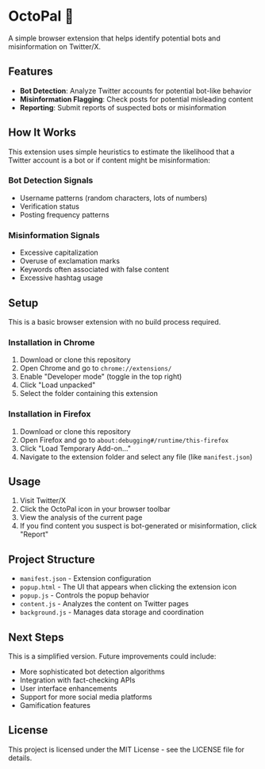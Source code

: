 # OctoPal 🤖

A simple browser extension that helps identify potential bots and misinformation on Twitter/X.

## Features

- **Bot Detection**: Analyze Twitter accounts for potential bot-like behavior
- **Misinformation Flagging**: Check posts for potential misleading content
- **Reporting**: Submit reports of suspected bots or misinformation

## How It Works

This extension uses simple heuristics to estimate the likelihood that a Twitter account is a bot or if content might be misinformation:

### Bot Detection Signals
- Username patterns (random characters, lots of numbers)
- Verification status
- Posting frequency patterns

### Misinformation Signals
- Excessive capitalization
- Overuse of exclamation marks
- Keywords often associated with false content
- Excessive hashtag usage

## Setup

This is a basic browser extension with no build process required.

### Installation in Chrome

1. Download or clone this repository
2. Open Chrome and go to `chrome://extensions/`
3. Enable "Developer mode" (toggle in the top right)
4. Click "Load unpacked"
5. Select the folder containing this extension

### Installation in Firefox

1. Download or clone this repository
2. Open Firefox and go to `about:debugging#/runtime/this-firefox`
3. Click "Load Temporary Add-on..."
4. Navigate to the extension folder and select any file (like `manifest.json`)

## Usage

1. Visit Twitter/X
2. Click the OctoPal icon in your browser toolbar
3. View the analysis of the current page
4. If you find content you suspect is bot-generated or misinformation, click "Report"

## Project Structure

- `manifest.json` - Extension configuration
- `popup.html` - The UI that appears when clicking the extension icon
- `popup.js` - Controls the popup behavior
- `content.js` - Analyzes the content on Twitter pages
- `background.js` - Manages data storage and coordination

## Next Steps

This is a simplified version. Future improvements could include:
- More sophisticated bot detection algorithms
- Integration with fact-checking APIs
- User interface enhancements
- Support for more social media platforms
- Gamification features

## License

This project is licensed under the MIT License - see the LICENSE file for details. 